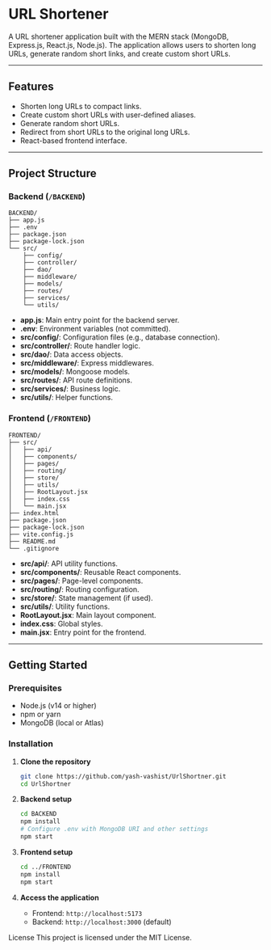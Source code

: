 # URL Shortener

A URL shortener application built with the MERN stack (MongoDB, Express.js, React.js, Node.js). The application allows users to shorten long URLs, generate random short links, and create custom short URLs.

---

## Features

- Shorten long URLs to compact links.
- Create custom short URLs with user-defined aliases.
- Generate random short URLs.
- Redirect from short URLs to the original long URLs.
- React-based frontend interface.

---

## Project Structure

### Backend (`/BACKEND`)

```
BACKEND/
├── app.js
├── .env
├── package.json
├── package-lock.json
└── src/
    ├── config/
    ├── controller/
    ├── dao/
    ├── middleware/
    ├── models/
    ├── routes/
    ├── services/
    └── utils/
```

- **app.js**: Main entry point for the backend server.
- **.env**: Environment variables (not committed).
- **src/config/**: Configuration files (e.g., database connection).
- **src/controller/**: Route handler logic.
- **src/dao/**: Data access objects.
- **src/middleware/**: Express middlewares.
- **src/models/**: Mongoose models.
- **src/routes/**: API route definitions.
- **src/services/**: Business logic.
- **src/utils/**: Helper functions.

### Frontend (`/FRONTEND`)

```
FRONTEND/
├── src/
│   ├── api/
│   ├── components/
│   ├── pages/
│   ├── routing/
│   ├── store/
│   ├── utils/
│   ├── RootLayout.jsx
│   ├── index.css
│   └── main.jsx
├── index.html
├── package.json
├── package-lock.json
├── vite.config.js
├── README.md
└── .gitignore
```

- **src/api/**: API utility functions.
- **src/components/**: Reusable React components.
- **src/pages/**: Page-level components.
- **src/routing/**: Routing configuration.
- **src/store/**: State management (if used).
- **src/utils/**: Utility functions.
- **RootLayout.jsx**: Main layout component.
- **index.css**: Global styles.
- **main.jsx**: Entry point for the frontend.

---

## Getting Started

### Prerequisites

- Node.js (v14 or higher)
- npm or yarn
- MongoDB (local or Atlas)

### Installation

1. **Clone the repository**
   ```bash
   git clone https://github.com/yash-vashist/UrlShortner.git
   cd UrlShortner
   ```

2. **Backend setup**
   ```bash
   cd BACKEND
   npm install
   # Configure .env with MongoDB URI and other settings
   npm start
   ```

3. **Frontend setup**
   ```bash
   cd ../FRONTEND
   npm install
   npm start
   ```

4. **Access the application**
   - Frontend: `http://localhost:5173`
   - Backend: `http://localhost:3000` (default)

License
This project is licensed under the MIT License.